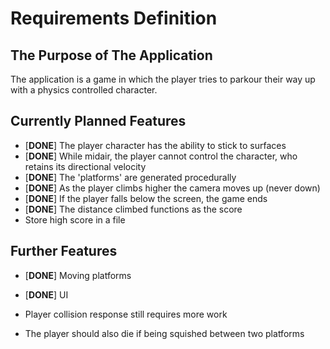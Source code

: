 # Requirements Definition

## The Purpose of The Application
The application is a game in which the player tries to parkour their way up with a physics controlled character.

## Currently Planned Features
- [**DONE**] The player character has the ability to stick to surfaces
- [**DONE**] While midair, the player cannot control the character, who retains its directional velocity
- [**DONE**] The 'platforms' are generated procedurally
- [**DONE**] As the player climbs higher the camera moves up (never down)
- [**DONE**] If the player falls below the screen, the game ends
- [**DONE**] The distance climbed functions as the score
- Store high score in a file

## Further Features
- [**DONE**] Moving platforms
- [**DONE**] UI

- Player collision response still requires more work
- The player should also die if being squished between two platforms